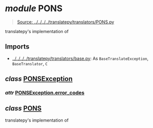 # *module* **PONS**

> [Source: ../../../../translatepy/translators/PONS.py](../../../../translatepy/translators/PONS.py#L0)

translatepy's implementation of <PONS>

## Imports

- [../../../../translatepy/translators/base.py](../../../../translatepy/translators/base.py): As `BaseTranslateException`, `BaseTranslator`, `C`

## *class* [**PONSException**](../../../../translatepy/translators/PONS.py#L15-L18)

### *attr* [PONSException.**error_codes**](../../../../translatepy/translators/PONS.py#L16)

## *class* [**PONS**](../../../../translatepy/translators/PONS.py#L24-L111)

translatepy's implementation of <PONS>
